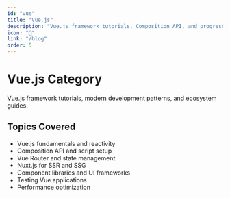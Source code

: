 ```yaml
---
id: "vue"
title: "Vue.js"
description: "Vue.js framework tutorials, Composition API, and progressive web development."
icon: "💚"
link: "/blog"
order: 5
---
```


# Vue.js Category

Vue.js framework tutorials, modern development patterns, and ecosystem guides.

## Topics Covered

- Vue.js fundamentals and reactivity
- Composition API and script setup
- Vue Router and state management
- Nuxt.js for SSR and SSG
- Component libraries and UI frameworks
- Testing Vue applications
- Performance optimization
